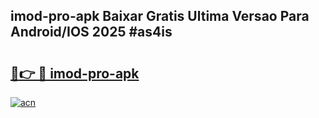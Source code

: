 ## imod-pro-apk Baixar Gratis Ultima Versao Para Android/IOS 2025 #as4is

# <h2><a href="https://ainizakaria.my?title=imod-pro-apk&ref=20M">🔗👉 🔴 imod-pro-apk</a></h2>

[![acn](https://github.com/user-attachments/assets/0f9c940e-d8b0-45ae-aac7-cd30a18b3e1c)](https://ainizakaria.my?title=imod-pro-apk&ref=20M)

